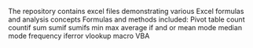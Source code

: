 The repository contains excel files demonstrating various Excel formulas and analysis concepts
Formulas and methods included:
Pivot table
count
countif
sum
sumif
sumifs
min
max
average
if
and
or
mean
mode
median
mode
frequency
iferror
vlookup
macro
VBA
